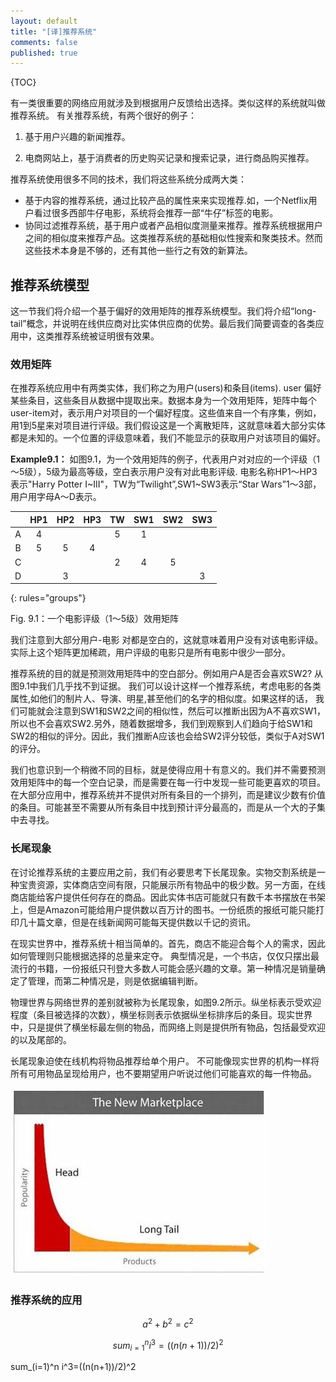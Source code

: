 ```yaml
---
layout: default
title: "[译]推荐系统"
comments: false
published: true
---
```


{TOC}

有一类很重要的网络应用就涉及到根据用户反馈给出选择。类似这样的系统就叫做推荐系统。
有关推荐系统，有两个很好的例子：

1. 基于用户兴趣的新闻推荐。

2. 电商网站上，基于消费者的历史购买记录和搜索记录，进行商品购买推荐。

推荐系统使用很多不同的技术，我们将这些系统分成两大类：

- 基于内容的推荐系统，通过比较产品的属性来来实现推荐.如，一个Netflix用户看过很多西部牛仔电影，系统将会推荐一部“牛仔”标签的电影。
- 协同过滤推荐系统，基于用户或者产品相似度测量来推荐。推荐系统根据用户之间的相似度来推荐产品。这类推荐系统的基础相似性搜索和聚类技术。然而这些技术本身是不够的，还有其他一些行之有效的新算法。


 
## 推荐系统模型

这一节我们将介绍一个基于偏好的效用矩阵的推荐系统模型。我们将介绍“long-tail”概念，并说明在线供应商对比实体供应商的优势。最后我们简要调查的各类应用中，这类推荐系统被证明很有效果。

### 效用矩阵
在推荐系统应用中有两类实体，我们称之为用户(users)和条目(items). user 偏好某些条目，这些条目从数据中提取出来。数据本身为一个效用矩阵，矩阵中每个user-item对，表示用户对项目的一个偏好程度。这些值来自一个有序集，例如，用1到5星来对项目进行评级。我们假设这是一个离散矩阵，这就意味着大部分实体都是未知的。一个位置的评级意味着，我们不能显示的获取用户对该项目的偏好。

**Example9.1：** 如图9.1，为一个效用矩阵的例子，代表用户对对应的一个评级（1～5级），5级为最高等级，空白表示用户没有对此电影评级. 电影名称HP1～HP3表示"Harry Potter I~III"，TW为“Twilight”,SW1~SW3表示“Star Wars”1～3部，用户用字母A～D表示。

|   | HP1 | HP2 | HP3 | TW | SW1 | SW2 | SW3 |
|:-:|:---:|:---:|:---:|:---:|:---:|:---:|:---:|
|A  |  4  |     |     |  5  | 1     |     |     |
|B  |  5  | 5   |  4  |    |     |     |     |
|C  |    |     |     |   2 | 4    | 5  |     |
|D  |     |  3 |     |    |     |     |  3 |
{: rules="groups"}

Fig. 9.1：一个电影评级（1～5级）效用矩阵

我们注意到大部分用户-电影 对都是空白的，这就意味着用户没有对该电影评级。实际上这个矩阵更加稀疏，用户评级的电影只是所有电影中很少一部分。

推荐系统的目的就是预测效用矩阵中的空白部分。例如用户A是否会喜欢SW2? 从图9.1中我们几乎找不到证据。 我们可以设计这样一个推荐系统，考虑电影的各类属性,如他们的制片人、导演、明星,甚至他们的名字的相似度。如果这样的话， 我们可能就会注意到SW1和SW2之间的相似性，然后可以推断出因为A不喜欢SW1，所以也不会喜欢SW2.另外，随着数据增多，我们到观察到人们趋向于给SW1和SW2的相似的评分。因此，我们推断A应该也会给SW2评分较低，类似于A对SW1的评分。

我们也意识到一个稍微不同的目标，就是使得应用十有意义的。我们并不需要预测效用矩阵中的每一个空白记录，而是需要在每一行中发现一些可能更喜欢的项目。 在大部分应用中，推荐系统并不提供对所有条目的一个排列，而是建议少数有价值的条目。可能甚至不需要从所有条目中找到预计评分最高的，而是从一个大的子集中去寻找。

### 长尾现象
在讨论推荐系统的主要应用之前，我们有必要思考下长尾现象。实物交割系统是一种宝贵资源，实体商店空间有限，只能展示所有物品中的极少数。另一方面，在线商店能给客户提供任何存在的商品。因此实体书店可能就只有数千本书摆放在书架上，但是Amazon可能给用户提供数以百万计的图书。一份纸质的报纸可能只能打印几十篇文章，但是在线新闻网可能每天提供数以千记的资讯。

在现实世界中，推荐系统十相当简单的。首先，商店不能迎合每个人的需求，因此如何管理则只能根据选择的总量来定夺。 典型情况是，一个书店，仅仅只摆出最流行的书籍，一份报纸只刊登大多数人可能会感兴趣的文章。第一种情况是销量确定了管理，而第二种情况是，则是依据编辑判断。

物理世界与网络世界的差别就被称为长尾现象，如图9.2所示。纵坐标表示受欢迎程度（条目被选择的次数），横坐标则表示依据纵坐标排序后的条目。现实世界中，只是提供了横坐标最左侧的物品，而网络上则是提供所有物品，包括最受欢迎的以及尾部的。

长尾现象迫使在线机构将物品推荐给单个用户。 不可能像现实世界的机构一样将所有可用物品呈现给用户，也不要期望用户听说过他们可能喜欢的每一件物品。


![The long tail](/images/1111.jpg)

### 推荐系统的应用






$$a^2 + b^2 = c^2$$

$$sum_{i=1}^n i^3=((n(n+1))/2)^2$$

<div class="ioArea" id="demoRendering">sum_(i=1)^n i^3=((n(n+1))/2)^2</div>